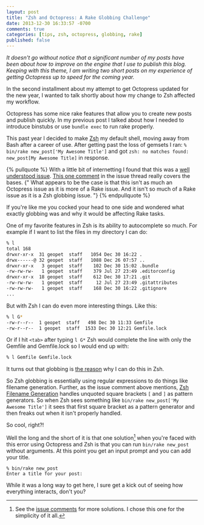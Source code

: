 ```yaml
---
layout: post
title: "Zsh and Octopress: A Rake Globbing Challenge"
date: 2013-12-30 16:33:57 -0700
comments: true
categories: [tips, zsh, octopress, globbing, rake]
published: false
---
```

_It doesn't go without notice that a significant number of my posts have been about how to improve on the engine that I use to publish this blog. Keeping with this theme, I am writing two short posts on my experience of getting Octopress up to speed for the coming year._

In the second installment about my attempt to get Octopress updated for the new year, I wanted to talk shortly about how my change to Zsh affected my workflow. <!-- more -->

Octopress has some nice rake features that allow you to create new posts and publish quickly. In my previous post I talked about how I needed to introduce binstubs or use `bundle exec` to run rake properly.

This past year I decided to make [Zsh](http://www.zsh.org/) my default shell, moving away from Bash after a career of use. After getting past the loss of gemsets I ran: `% bin/rake new_post['My Awesome Title']` and got `zsh: no matches found: new_post[My Awesome Title]` in response.

{% pullquote %}
With a little bit of internetting I found that this was a [well understood issue](https://github.com/imathis/octopress/issues/117). [This one comment](https://github.com/imathis/octopress/issues/117#issuecomment-3707975) in the issue thread really covers the bases. {" What appears to be the case is that this isn't as much an Octopress issue as it is more of a Rake issue. And it isn't so much of a Rake issue as it is a Zsh globbing issue. "}
{% endpullquote %}

If you're like me you cocked your head to one side and wondered what exactly globbing was and why it would be affecting Rake tasks.

One of my favorite features in Zsh is its ability to autocomplete so much. For example if I want to list the files in my directory I can do:

```bash
% l
total 168
drwxr-xr-x  31 geopet  staff   1054 Dec 30 16:22 .
drwx------@ 32 geopet  staff   1088 Dec 26 07:57 ..
drwxr-xr-x   3 geopet  staff    102 Dec 30 15:02 .bundle
-rw-rw-rw-   1 geopet  staff    379 Jul 27 23:49 .editorconfig
drwxr-xr-x  18 geopet  staff    612 Dec 30 17:21 .git
-rw-rw-rw-   1 geopet  staff     12 Jul 27 23:49 .gitattributes
-rw-rw-rw-   1 geopet  staff    168 Dec 30 16:22 .gitignore
...
```

But with Zsh I can do even more interesting things. Like this:

```bash
% l G*
-rw-r--r--  1 geopet  staff   498 Dec 30 11:33 Gemfile
-rw-r--r--  1 geopet  staff  1533 Dec 30 12:21 Gemfile.lock
```

Or if I hit `<tab>` after typing `l G*` Zsh would complete the line with only the Gemfile and Gemfile.lock so I would end up with:

``` bash
% l Gemfile Gemfile.lock
```

It turns out that globbing is [the reason](http://zsh.sourceforge.net/Intro/intro_2.html) why I can do this in Zsh.

So Zsh globbing is essentially using regular expressions to do things like filename generation. Further, as the issue comment above mentions, [Zsh Filename Generation](http://zsh.sourceforge.net/Doc/Release/Expansion.html#Filename-Generation) handles unquoted square brackets `[` and `]` as pattern generators. So when Zsh sees something like `bin/rake new_post['My Awesome Title']` it sees that first square bracket as a pattern generator and then freaks out when it isn't properly handled.

So cool, right?!

Well the long and the short of it is that one solution[^more solutions] when you're faced with this error using Octopress and Zsh is that you can run `bin/rake new_post` without arguments. At this point you get an input prompt and you can add your title.

```
% bin/rake new_post
Enter a title for your post:
```

While it was a long way to get here, I sure get a kick out of seeing how everything interacts, don't you?

[^more solutions]: See the [issue comments](https://github.com/imathis/octopress/issues/117) for more solutions. I chose this one for the simplicity of it all.
